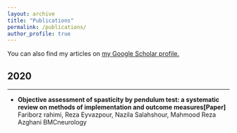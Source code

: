 ```yaml
---
layout: archive
title: "Publications"
permalink: /publications/
author_profile: true
---
```

You can also find my articles on <u><a href="{{author.googlescholar}}">my Google Scholar profile</a>.</u>


## 2020
------------------------------------------------------------------------------------------------------------
* **Objective assessment of spasticity by pendulum test: a systematic review on methods of implementation and outcome measures[Paper]**  
Fariborz rahimi, Reza Eyvazpour, Nazila Salahshour, Mahmood Reza Azghani
BMCneurology



